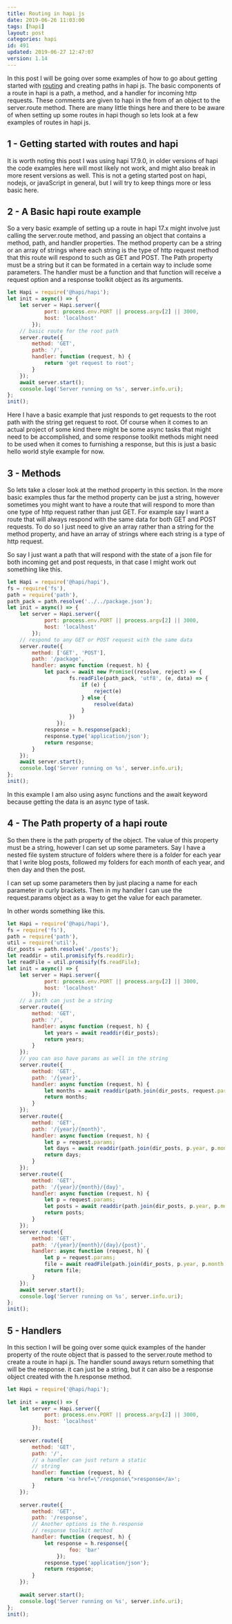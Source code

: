 ```yaml
---
title: Routing in hapi js
date: 2019-06-26 11:03:00
tags: [hapi]
layout: post
categories: hapi
id: 491
updated: 2019-06-27 12:47:07
version: 1.14
---
```


In this post I will be going over some examples of how to go about getting started with [routing](https://hapijs.com/tutorials/routing) and creating paths in hapi js. The basic components of a route in hapi is a path, a method, and a handler for incoming http requests. These comments are given to hapi in the from of an object to the server.route method. There are many little things here and there to be aware of when setting up some routes in hapi though so lets look at a few examples of routes in hapi js.

<!-- more -->

## 1 - Getting started with routes and hapi

It is worth noting this post I was using hapi 17.9.0, in older versions of hapi the code examples here will most likely not work, and might also break in more resent versions as well. This is not a geting started post on hapi, nodejs, or javaScript in general, but I will try to keep things more or less basic here.

## 2 - A Basic hapi route example

So a very basic example of setting up a route in hapi 17.x might involve just calling the server.route method, and passing an object that contains a method, path, and handler properties. The method property can be a string or an array of strings where each string is the type of http request method that this route will respond to such as GET and POST. The Path property must be a string but it can be formated in a certain way to include some parameters. The handler must be a function and that function will receive a request option and a response toolkit object as its arguments.

```js
let Hapi = require('@hapi/hapi');
let init = async() => {
    let server = Hapi.server({
            port: process.env.PORT || process.argv[2] || 3000,
            host: 'localhost'
        });
    // basic route for the root path
    server.route({
        method: 'GET',
        path: '/',
        handler: function (request, h) {
            return 'get request to root';
        }
    });
    await server.start();
    console.log('Server running on %s', server.info.uri);
};
init();
```

Here I have a basic example that just responds to get requests to the root path with the string get request to root. Of course when it comes to an actual project of some kind there might be some async tasks that might need to be accomplished, and some response toolkit methods might need to be used when it comes to furnishing a response, but this is just a basic hello world style example for now.

## 3 - Methods

So lets take a closer look at the method property in this section. In the more basic examples thus far the method property can be just a string, however sometimes you might want to have a route that will respond to more than one type of http request rather than just GET. For example say I want a route that will always respond with the same data for both GET and POST requests. To do so I just need to give an array rather than a string for the method property, and have an array of strings where each string is a type of http request.

So say I just want a path that will respond with the state of a json file for both incoming get and post requests, in that case I might work out something like this.

```js
let Hapi = require('@hapi/hapi'),
fs = require('fs'),
path = require('path'),
path_pack = path.resolve('../../package.json');
let init = async() => {
    let server = Hapi.server({
            port: process.env.PORT || process.argv[2] || 3000,
            host: 'localhost'
        });
    // respond to any GET or POST request with the same data
    server.route({
        method: ['GET', 'POST'],
        path: '/package',
        handler: async function (request, h) {
            let pack = await new Promise((resolve, reject) => {
                    fs.readFile(path_pack, 'utf8', (e, data) => {
                        if (e) {
                            reject(e)
                        } else {
                            resolve(data)
                        }
                    })
                });
            response = h.response(pack);
            response.type('application/json');
            return response;
        }
    });
    await server.start();
    console.log('Server running on %s', server.info.uri);
};
init();
```

In this example I am also using async functions and the await keyword because getting the data is an async type of task.

## 4 - The Path property of a hapi route

So then there is the path property of the object. The value of this property must be a string, however I can set up some parameters. Say I have a nested file system structure of folders where there is a folder for each year that I write blog posts, followed my folders for each month of each year, and then day and then the post.

I can set up some parameters then by just placing a name for each parameter in curly brackets. Then in my handler I can use the request.params object as a way to get the value for each parameter.

In other words something like this.
```js
let Hapi = require('@hapi/hapi'),
fs = require('fs'),
path = require('path'),
util = require('util'),
dir_posts = path.resolve('./posts');
let readdir = util.promisify(fs.readdir);
let readFile = util.promisify(fs.readFile);
let init = async() => {
    let server = Hapi.server({
            port: process.env.PORT || process.argv[2] || 3000,
            host: 'localhost'
        });
    // a path can just be a string
    server.route({
        method: 'GET',
        path: '/',
        handler: async function (request, h) {
            let years = await readdir(dir_posts);
            return years;
        }
    });
    // you can aso have params as well in the string
    server.route({
        method: 'GET',
        path: '/{year}',
        handler: async function (request, h) {
            let months = await readdir(path.join(dir_posts, request.params.year));
            return months;
        }
    });
    server.route({
        method: 'GET',
        path: '/{year}/{month}',
        handler: async function (request, h) {
            let p = request.params;
            let days = await readdir(path.join(dir_posts, p.year, p.month));
            return days;
        }
    });
    server.route({
        method: 'GET',
        path: '/{year}/{month}/{day}',
        handler: async function (request, h) {
            let p = request.params;
            let posts = await readdir(path.join(dir_posts, p.year, p.month, p.day));
            return posts;
        }
    });
    server.route({
        method: 'GET',
        path: '/{year}/{month}/{day}/{post}',
        handler: async function (request, h) {
            let p = request.params;
            file = await readFile(path.join(dir_posts, p.year, p.month, p.day, p.post), 'utf8');
            return file;
        }
    });
    await server.start();
    console.log('Server running on %s', server.info.uri);
};
init();
```

## 5 - Handlers

In this section I will be going over some quick examples of the hander property of the route object that is passed to the server.route method to create a route in hapi js. The handler sound aways return something that will be the response. it can just be a string, but it can also be a response object created with the h.response method.

```js
let Hapi = require('@hapi/hapi');
 
let init = async() => {
    let server = Hapi.server({
            port: process.env.PORT || process.argv[2] || 3000,
            host: 'localhost'
        });
 
    server.route({
        method: 'GET',
        path: '/',
        // a handler can just return a static
        // string
        handler: function (request, h) {
            return '<a href=\"/response\">response</a>';
        }
    });
 
    server.route({
        method: 'GET',
        path: '/response',
        // Another options is the h.response
        // response toolkit method
        handler: function (request, h) {
            let response = h.response({
                    foo: 'bar'
                });
            response.type('application/json');
            return response;
        }
    });
 
    await server.start();
    console.log('Server running on %s', server.info.uri);
};
init();

```